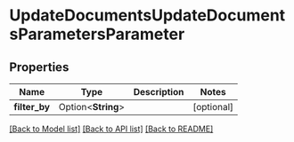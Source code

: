 # UpdateDocumentsUpdateDocumentsParametersParameter

## Properties

Name | Type | Description | Notes
------------ | ------------- | ------------- | -------------
**filter_by** | Option<**String**> |  | [optional]

[[Back to Model list]](../README.md#documentation-for-models) [[Back to API list]](../README.md#documentation-for-api-endpoints) [[Back to README]](../README.md)


